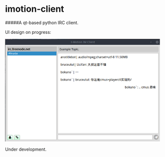 # imotion-client
#####A qt-based python IRC client.

UI design on progress:

![Screenshot](https://raw.githubusercontent.com/BruceZhang1993/imotion-client/master/screenshot/20160813.png)

Under development. 
